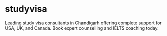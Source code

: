 # studyvisa
Leading study visa consultants in Chandigarh offering complete support for USA, UK, and Canada. Book expert counselling and IELTS coaching today.
